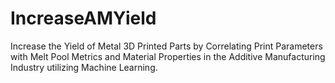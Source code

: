 # IncreaseAMYield
Increase the Yield of Metal 3D Printed Parts by Correlating Print Parameters with Melt Pool Metrics and Material Properties in the Additive Manufacturing Industry utilizing Machine Learning.
